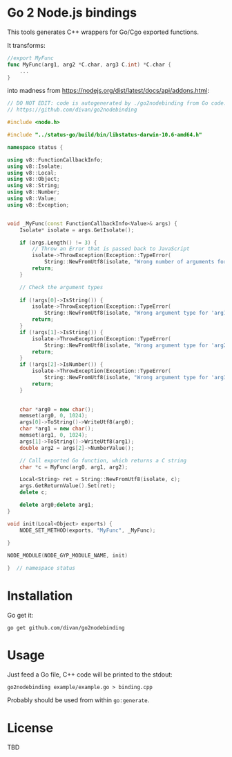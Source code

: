 # Go 2 Node.js bindings

This tools generates C++ wrappers for Go/Cgo exported functions.

It transforms:

```go
//export MyFunc
func MyFunc(arg1, arg2 *C.char, arg3 C.int) *C.char {
	...
}
```

into madness from https://nodejs.org/dist/latest/docs/api/addons.html:

```c++
// DO NOT EDIT: code is autogenerated by ./go2nodebinding from Go code.
// https://github.com/divan/go2nodebinding

#include <node.h>

#include "../status-go/build/bin/libstatus-darwin-10.6-amd64.h"

namespace status {

using v8::FunctionCallbackInfo;
using v8::Isolate;
using v8::Local;
using v8::Object;
using v8::String;
using v8::Number;
using v8::Value;
using v8::Exception;


void _MyFunc(const FunctionCallbackInfo<Value>& args) {
	Isolate* isolate = args.GetIsolate();

	if (args.Length() != 3) {
		// Throw an Error that is passed back to JavaScript
		isolate->ThrowException(Exception::TypeError(
			String::NewFromUtf8(isolate, "Wrong number of arguments for MyFunc")));
		return;
	}

	// Check the argument types
	
	if (!args[0]->IsString()) { 
		isolate->ThrowException(Exception::TypeError(
			String::NewFromUtf8(isolate, "Wrong argument type for 'arg1'")));
		return;
	}
	if (!args[1]->IsString()) { 
		isolate->ThrowException(Exception::TypeError(
			String::NewFromUtf8(isolate, "Wrong argument type for 'arg2'")));
		return;
	}
	if (!args[2]->IsNumber()) { 
		isolate->ThrowException(Exception::TypeError(
			String::NewFromUtf8(isolate, "Wrong argument type for 'arg3'")));
		return;
	}

	
	char *arg0 = new char();
	memset(arg0, 0, 1024);
	args[0]->ToString()->WriteUtf8(arg0); 
	char *arg1 = new char();
	memset(arg1, 0, 1024);
	args[1]->ToString()->WriteUtf8(arg1);  
	double arg2 = args[2]->NumberValue();

	// Call exported Go function, which returns a C string
	char *c = MyFunc(arg0, arg1, arg2);

	Local<String> ret = String::NewFromUtf8(isolate, c);
	args.GetReturnValue().Set(ret);
	delete c;

	delete arg0;delete arg1;
}

void init(Local<Object> exports) {
	NODE_SET_METHOD(exports, "MyFunc", _MyFunc);
	
}

NODE_MODULE(NODE_GYP_MODULE_NAME, init)

}  // namespace status


```

# Installation

Go get it:

```
go get github.com/divan/go2nodebinding
```

# Usage

Just feed a Go file, C++ code will be printed to the stdout:

```
go2nodebinding example/example.go > binding.cpp
```

Probably should be used from within `go:generate`.

# License

TBD
